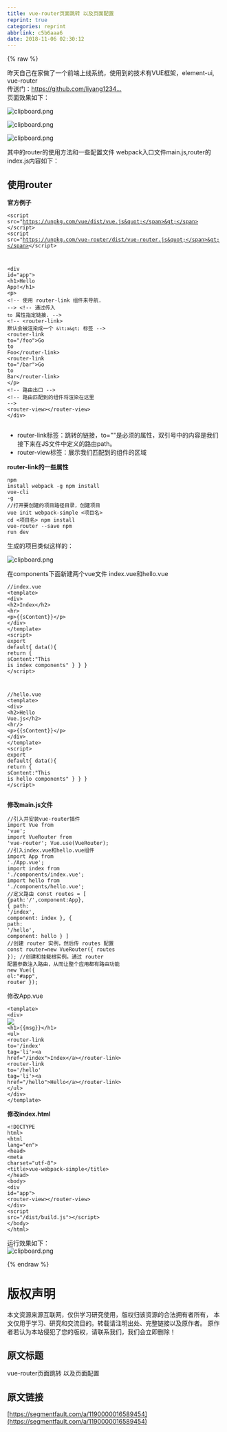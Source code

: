 ```yaml
---
title: vue-router页面跳转 以及页面配置
reprint: true
categories: reprint
abbrlink: c5b6aaa6
date: 2018-11-06 02:30:12
---
```


{% raw %}
<p>&#x6628;&#x5929;&#x81EA;&#x5DF1;&#x5728;&#x5BB6;&#x505A;&#x4E86;&#x4E00;&#x4E2A;&#x524D;&#x7AEF;&#x4E0A;&#x7EBF;&#x7CFB;&#x7EDF;&#xFF0C;&#x4F7F;&#x7528;&#x5230;&#x7684;&#x6280;&#x672F;&#x6709;VUE&#x6846;&#x67B6;&#xFF0C;element-ui, vue-router<br>&#x4F20;&#x9001;&#x95E8;&#xFF1A;<a href="https://github.com/liyang1234567890/online-project" rel="nofollow noreferrer" target="_blank">https://github.com/liyang1234...</a><br>&#x9875;&#x9762;&#x6548;&#x679C;&#x5982;&#x4E0B;&#xFF1A;</p><p><span class="img-wrap"><img data-src="/img/bVbhLN4?w=1297&amp;h=662" src="https://static.alili.tech/img/bVbhLN4?w=1297&amp;h=662" alt="clipboard.png" title="clipboard.png" style="cursor:pointer;display:inline"></span></p><p><span class="img-wrap"><img data-src="/img/bVbhLN8?w=1297&amp;h=662" src="https://static.alili.tech/img/bVbhLN8?w=1297&amp;h=662" alt="clipboard.png" title="clipboard.png" style="cursor:pointer;display:inline"></span></p><p><span class="img-wrap"><img data-src="/img/bVbhLN9?w=1364&amp;h=662" src="https://static.alili.tech/img/bVbhLN9?w=1364&amp;h=662" alt="clipboard.png" title="clipboard.png" style="cursor:pointer;display:inline"></span></p><p>&#x5176;&#x4E2D;&#x7684;router&#x7684;&#x4F7F;&#x7528;&#x65B9;&#x6CD5;&#x548C;&#x4E00;&#x4E9B;&#x914D;&#x7F6E;&#x6587;&#x4EF6; webpack&#x5165;&#x53E3;&#x6587;&#x4EF6;main.js,router&#x7684;index.js&#x5185;&#x5BB9;&#x5982;&#x4E0B;&#xFF1A;</p><h2 id="articleHeader0">&#x4F7F;&#x7528;router</h2><p><strong>&#x5B98;&#x65B9;&#x4F8B;&#x5B50;</strong></p><div class="widget-codetool" style="display:none"><div class="widget-codetool--inner"><span class="selectCode code-tool" data-toggle="tooltip" data-placement="top" title="" data-original-title="&#x5168;&#x9009;"></span> <span type="button" class="copyCode code-tool" data-toggle="tooltip" data-placement="top" data-clipboard-text="&lt;script src=&quot;https://unpkg.com/vue/dist/vue.js&quot;&gt;&lt;/script&gt;
&lt;script src=&quot;https://unpkg.com/vue-router/dist/vue-router.js&quot;&gt;&lt;/script&gt;

&lt;div id=&quot;app&quot;&gt;
    &lt;h1&gt;Hello App!&lt;/h1&gt;
    &lt;p&gt;
        &lt;!-- &#x4F7F;&#x7528; router-link &#x7EC4;&#x4EF6;&#x6765;&#x5BFC;&#x822A;. --&gt;
        &lt;!-- &#x901A;&#x8FC7;&#x4F20;&#x5165; `to` &#x5C5E;&#x6027;&#x6307;&#x5B9A;&#x94FE;&#x63A5;. --&gt;
        &lt;!-- &lt;router-link&gt; &#x9ED8;&#x8BA4;&#x4F1A;&#x88AB;&#x6E32;&#x67D3;&#x6210;&#x4E00;&#x4E2A; `&lt;a&gt;` &#x6807;&#x7B7E; --&gt;
        &lt;router-link to=&quot;/foo&quot;&gt;Go to Foo&lt;/router-link&gt;
        &lt;router-link to=&quot;/bar&quot;&gt;Go to Bar&lt;/router-link&gt;
    &lt;/p&gt;
    &lt;!-- &#x8DEF;&#x7531;&#x51FA;&#x53E3; --&gt;
    &lt;!-- &#x8DEF;&#x7531;&#x5339;&#x914D;&#x5230;&#x7684;&#x7EC4;&#x4EF6;&#x5C06;&#x6E32;&#x67D3;&#x5728;&#x8FD9;&#x91CC; --&gt;
    &lt;router-view&gt;&lt;/router-view&gt;
&lt;/div&gt;
" title="" data-original-title="&#x590D;&#x5236;"></span> <span type="button" class="saveToNote code-tool" data-toggle="tooltip" data-placement="top" title="" data-original-title="&#x653E;&#x8FDB;&#x7B14;&#x8BB0;"></span></div></div><pre class="hljs xml"><code><span class="hljs-tag">&lt;<span class="hljs-name">script</span> <span class="hljs-attr">src</span>=<span class="hljs-string">&quot;https://unpkg.com/vue/dist/vue.js&quot;</span>&gt;</span><span class="undefined"></span><span class="hljs-tag">&lt;/<span class="hljs-name">script</span>&gt;</span>
<span class="hljs-tag">&lt;<span class="hljs-name">script</span> <span class="hljs-attr">src</span>=<span class="hljs-string">&quot;https://unpkg.com/vue-router/dist/vue-router.js&quot;</span>&gt;</span><span class="undefined"></span><span class="hljs-tag">&lt;/<span class="hljs-name">script</span>&gt;</span>

<span class="hljs-tag">&lt;<span class="hljs-name">div</span> <span class="hljs-attr">id</span>=<span class="hljs-string">&quot;app&quot;</span>&gt;</span>
    <span class="hljs-tag">&lt;<span class="hljs-name">h1</span>&gt;</span>Hello App!<span class="hljs-tag">&lt;/<span class="hljs-name">h1</span>&gt;</span>
    <span class="hljs-tag">&lt;<span class="hljs-name">p</span>&gt;</span>
        <span class="hljs-comment">&lt;!-- &#x4F7F;&#x7528; router-link &#x7EC4;&#x4EF6;&#x6765;&#x5BFC;&#x822A;. --&gt;</span>
        <span class="hljs-comment">&lt;!-- &#x901A;&#x8FC7;&#x4F20;&#x5165; `to` &#x5C5E;&#x6027;&#x6307;&#x5B9A;&#x94FE;&#x63A5;. --&gt;</span>
        <span class="hljs-comment">&lt;!-- &lt;router-link&gt; &#x9ED8;&#x8BA4;&#x4F1A;&#x88AB;&#x6E32;&#x67D3;&#x6210;&#x4E00;&#x4E2A; `&lt;a&gt;` &#x6807;&#x7B7E; --&gt;</span>
        <span class="hljs-tag">&lt;<span class="hljs-name">router-link</span> <span class="hljs-attr">to</span>=<span class="hljs-string">&quot;/foo&quot;</span>&gt;</span>Go to Foo<span class="hljs-tag">&lt;/<span class="hljs-name">router-link</span>&gt;</span>
        <span class="hljs-tag">&lt;<span class="hljs-name">router-link</span> <span class="hljs-attr">to</span>=<span class="hljs-string">&quot;/bar&quot;</span>&gt;</span>Go to Bar<span class="hljs-tag">&lt;/<span class="hljs-name">router-link</span>&gt;</span>
    <span class="hljs-tag">&lt;/<span class="hljs-name">p</span>&gt;</span>
    <span class="hljs-comment">&lt;!-- &#x8DEF;&#x7531;&#x51FA;&#x53E3; --&gt;</span>
    <span class="hljs-comment">&lt;!-- &#x8DEF;&#x7531;&#x5339;&#x914D;&#x5230;&#x7684;&#x7EC4;&#x4EF6;&#x5C06;&#x6E32;&#x67D3;&#x5728;&#x8FD9;&#x91CC; --&gt;</span>
    <span class="hljs-tag">&lt;<span class="hljs-name">router-view</span>&gt;</span><span class="hljs-tag">&lt;/<span class="hljs-name">router-view</span>&gt;</span>
<span class="hljs-tag">&lt;/<span class="hljs-name">div</span>&gt;</span>
</code></pre><ul><li>router-link&#x6807;&#x7B7E;&#xFF1A;&#x8DF3;&#x8F6C;&#x7684;&#x94FE;&#x63A5;&#xFF0C;to=&quot;&quot;&#x662F;&#x5FC5;&#x987B;&#x7684;&#x5C5E;&#x6027;&#xFF0C;&#x53CC;&#x5F15;&#x53F7;&#x4E2D;&#x7684;&#x5185;&#x5BB9;&#x662F;&#x6211;&#x4EEC;&#x63A5;&#x4E0B;&#x6765;&#x5728;JS&#x6587;&#x4EF6;&#x4E2D;&#x5B9A;&#x4E49;&#x7684;&#x8DEF;&#x7531;path&#x3002;</li><li>router-view&#x6807;&#x7B7E;&#xFF1A;&#x5C55;&#x793A;&#x6211;&#x4EEC;&#x5339;&#x914D;&#x5230;&#x7684;&#x7EC4;&#x4EF6;&#x7684;&#x533A;&#x57DF;</li></ul><p><strong>router-link&#x7684;&#x4E00;&#x4E9B;&#x5C5E;&#x6027;</strong></p><div class="widget-codetool" style="display:none"><div class="widget-codetool--inner"><span class="selectCode code-tool" data-toggle="tooltip" data-placement="top" title="" data-original-title="&#x5168;&#x9009;"></span> <span type="button" class="copyCode code-tool" data-toggle="tooltip" data-placement="top" data-clipboard-text="//to&#x5C5E;&#x6027; string|object
&lt;!-- &#x5B57;&#x7B26;&#x4E32; --&gt;
&lt;router-link to=&quot;home&quot;&gt;Home&lt;/router-link&gt;
&lt;!-- &#x6E32;&#x67D3;&#x7ED3;&#x679C; --&gt;
&lt;a href=&quot;home&quot;&gt;Home&lt;/a&gt;
 
&lt;!-- &#x4F7F;&#x7528; v-bind &#x7684; JS &#x8868;&#x8FBE;&#x5F0F; --&gt;
&lt;router-link v-bind:to=&quot;&apos;home&apos;&quot;&gt;Home&lt;/router-link&gt;
&lt;!-- &#x540C;&#x4E0A; --&gt;
&lt;router-link :to=&quot;{ path: &apos;home&apos; }&quot;&gt;Home&lt;/router-link&gt;
 
&lt;!-- &#x547D;&#x540D;&#x7684;&#x8DEF;&#x7531; --&gt;
&lt;router-link :to=&quot;{ name: &apos;user&apos;, params: { userId: 123 }}&quot;&gt;User&lt;/router-link&gt;
 
&lt;!-- &#x5E26;&#x67E5;&#x8BE2;&#x53C2;&#x6570;&#xFF0C;&#x4E0B;&#x9762;&#x7684;&#x7ED3;&#x679C;&#x4E3A; /register?plan=private --&gt;
&lt;router-link :to=&quot;{ path: &apos;register&apos;, query: { plan: &apos;private&apos; }}&quot;&gt;Register&lt;/router-link&gt;
 
//replace&#x5C5E;&#x6027; true|false &#x4E0D;&#x7559;&#x4E0B; history &#x8BB0;&#x5F55;&#x3002;
&lt;router-link to=&quot;home&quot; replace&gt;Home&lt;/router-link&gt;
 
//append&#x5C5E;&#x6027; true|false &#x8FFD;&#x52A0;&#x8DEF;&#x5F84;
&lt;router-link to=&quot;home&quot; append &gt;Home&lt;/router-link&gt;
 
//tag&#x5C5E;&#x6027; string &#x8BBE;&#x7F6E;&#x6E32;&#x67D3;&#x6807;&#x7B7E;
&lt;router-link to=&quot;/foo&quot; tag=&quot;li&quot;&gt;foo&lt;/router-link&gt;
&lt;!-- &#x6E32;&#x67D3;&#x7ED3;&#x679C; --&gt;
&lt;li&gt;foo&lt;/li&gt;
 
//active-class &#x5C5E;&#x6027; string &#x6FC0;&#x6D3B;&#x65F6;&#x4F7F;&#x7528;&#x7684; CSS &#x7C7B;&#x540D;

    // 0. &#x5982;&#x679C;&#x4F7F;&#x7528;&#x6A21;&#x5757;&#x5316;&#x673A;&#x5236;&#x7F16;&#x7A0B;&#xFF0C;&#x5BFC;&#x5165;Vue&#x548C;VueRouter&#xFF0C;&#x8981;&#x8C03;&#x7528; Vue.use(VueRouter)
     
    // 1. &#x5B9A;&#x4E49;&#xFF08;&#x8DEF;&#x7531;&#xFF09;&#x7EC4;&#x4EF6;&#x3002;
    // &#x4E5F;&#x53EF;&#x4EE5;&#x4ECE;&#x5176;&#x4ED6;&#x6587;&#x4EF6; import &#x8FDB;&#x6765;
    const Foo = { template: &apos;&lt;div&gt;foo&lt;/div&gt;&apos; }
    const Bar = { template: &apos;&lt;div&gt;bar&lt;/div&gt;&apos; }
     
    // 2. &#x5B9A;&#x4E49;&#x8DEF;&#x7531;
    // &#x6BCF;&#x4E2A;&#x8DEF;&#x7531;&#x5E94;&#x8BE5;&#x6620;&#x5C04;&#x4E00;&#x4E2A;&#x7EC4;&#x4EF6;&#x3002; &#x5176;&#x4E2D;&quot;component&quot; &#x53EF;&#x4EE5;&#x662F;
    // &#x901A;&#x8FC7; Vue.extend() &#x521B;&#x5EFA;&#x7684;&#x7EC4;&#x4EF6;&#x6784;&#x9020;&#x5668;&#xFF0C;
    // &#x6216;&#x8005;&#xFF0C;&#x53EA;&#x662F;&#x4E00;&#x4E2A;&#x7EC4;&#x4EF6;&#x914D;&#x7F6E;&#x5BF9;&#x8C61;&#x3002;
    const routes = [
        { path: &apos;/foo&apos;, component: Foo },
        { path: &apos;/bar&apos;, component: Bar }
    ]
     
    // 3. &#x521B;&#x5EFA; router &#x5B9E;&#x4F8B;&#xFF0C;&#x7136;&#x540E;&#x4F20; `routes` &#x914D;&#x7F6E;
    // &#x4F60;&#x8FD8;&#x53EF;&#x4EE5;&#x4F20;&#x522B;&#x7684;&#x914D;&#x7F6E;&#x53C2;&#x6570;, &#x4E0D;&#x8FC7;&#x5148;&#x8FD9;&#x4E48;&#x7B80;&#x5355;&#x7740;&#x5427;&#x3002;
    const router = new VueRouter({
        routes // &#xFF08;&#x7F29;&#x5199;&#xFF09;&#x76F8;&#x5F53;&#x4E8E; routes: routes
    })
     
    // 4. &#x521B;&#x5EFA;&#x548C;&#x6302;&#x8F7D;&#x6839;&#x5B9E;&#x4F8B;&#x3002;
    // &#x8BB0;&#x5F97;&#x8981;&#x901A;&#x8FC7; router &#x914D;&#x7F6E;&#x53C2;&#x6570;&#x6CE8;&#x5165;&#x8DEF;&#x7531;&#xFF0C;
    // &#x4ECE;&#x800C;&#x8BA9;&#x6574;&#x4E2A;&#x5E94;&#x7528;&#x90FD;&#x6709;&#x8DEF;&#x7531;&#x529F;&#x80FD;
    const app = new Vue({
        router
    }).$mount(&apos;#app&apos;)
     
    // &#x73B0;&#x5728;&#xFF0C;&#x5E94;&#x7528;&#x5DF2;&#x7ECF;&#x542F;&#x52A8;&#x4E86;&#xFF01;" title="" data-original-title="&#x590D;&#x5236;"></span> <span type="button" class="saveToNote code-tool" data-toggle="tooltip" data-placement="top" title="" data-original-title="&#x653E;&#x8FDB;&#x7B14;&#x8BB0;"></span></div></div><pre class="hljs dust"><code><span class="xml">//to&#x5C5E;&#x6027; string|object
<span class="hljs-comment">&lt;!-- &#x5B57;&#x7B26;&#x4E32; --&gt;</span>
<span class="hljs-tag">&lt;<span class="hljs-name">router-link</span> <span class="hljs-attr">to</span>=<span class="hljs-string">&quot;home&quot;</span>&gt;</span>Home<span class="hljs-tag">&lt;/<span class="hljs-name">router-link</span>&gt;</span>
<span class="hljs-comment">&lt;!-- &#x6E32;&#x67D3;&#x7ED3;&#x679C; --&gt;</span>
<span class="hljs-tag">&lt;<span class="hljs-name">a</span> <span class="hljs-attr">href</span>=<span class="hljs-string">&quot;home&quot;</span>&gt;</span>Home<span class="hljs-tag">&lt;/<span class="hljs-name">a</span>&gt;</span>
 
<span class="hljs-comment">&lt;!-- &#x4F7F;&#x7528; v-bind &#x7684; JS &#x8868;&#x8FBE;&#x5F0F; --&gt;</span>
<span class="hljs-tag">&lt;<span class="hljs-name">router-link</span> <span class="hljs-attr">v-bind:to</span>=<span class="hljs-string">&quot;&apos;home&apos;&quot;</span>&gt;</span>Home<span class="hljs-tag">&lt;/<span class="hljs-name">router-link</span>&gt;</span>
<span class="hljs-comment">&lt;!-- &#x540C;&#x4E0A; --&gt;</span>
<span class="hljs-tag">&lt;<span class="hljs-name">router-link</span> <span class="hljs-attr">:to</span>=<span class="hljs-string">&quot;</span></span></span><span class="hljs-template-variable">{ path: &apos;home&apos; }</span><span class="xml"><span class="hljs-tag"><span class="hljs-string">&quot;</span>&gt;</span>Home<span class="hljs-tag">&lt;/<span class="hljs-name">router-link</span>&gt;</span>
 
<span class="hljs-comment">&lt;!-- &#x547D;&#x540D;&#x7684;&#x8DEF;&#x7531; --&gt;</span>
<span class="hljs-tag">&lt;<span class="hljs-name">router-link</span> <span class="hljs-attr">:to</span>=<span class="hljs-string">&quot;</span></span></span><span class="hljs-template-variable">{ name: &apos;user&apos;, params: { userId: 123 }</span><span class="xml"><span class="hljs-tag"><span class="hljs-string">}&quot;</span>&gt;</span>User<span class="hljs-tag">&lt;/<span class="hljs-name">router-link</span>&gt;</span>
 
<span class="hljs-comment">&lt;!-- &#x5E26;&#x67E5;&#x8BE2;&#x53C2;&#x6570;&#xFF0C;&#x4E0B;&#x9762;&#x7684;&#x7ED3;&#x679C;&#x4E3A; /register?plan=private --&gt;</span>
<span class="hljs-tag">&lt;<span class="hljs-name">router-link</span> <span class="hljs-attr">:to</span>=<span class="hljs-string">&quot;</span></span></span><span class="hljs-template-variable">{ path: &apos;register&apos;, query: { plan: &apos;private&apos; }</span><span class="xml"><span class="hljs-tag"><span class="hljs-string">}&quot;</span>&gt;</span>Register<span class="hljs-tag">&lt;/<span class="hljs-name">router-link</span>&gt;</span>
 
//replace&#x5C5E;&#x6027; true|false &#x4E0D;&#x7559;&#x4E0B; history &#x8BB0;&#x5F55;&#x3002;
<span class="hljs-tag">&lt;<span class="hljs-name">router-link</span> <span class="hljs-attr">to</span>=<span class="hljs-string">&quot;home&quot;</span> <span class="hljs-attr">replace</span>&gt;</span>Home<span class="hljs-tag">&lt;/<span class="hljs-name">router-link</span>&gt;</span>
 
//append&#x5C5E;&#x6027; true|false &#x8FFD;&#x52A0;&#x8DEF;&#x5F84;
<span class="hljs-tag">&lt;<span class="hljs-name">router-link</span> <span class="hljs-attr">to</span>=<span class="hljs-string">&quot;home&quot;</span> <span class="hljs-attr">append</span> &gt;</span>Home<span class="hljs-tag">&lt;/<span class="hljs-name">router-link</span>&gt;</span>
 
//tag&#x5C5E;&#x6027; string &#x8BBE;&#x7F6E;&#x6E32;&#x67D3;&#x6807;&#x7B7E;
<span class="hljs-tag">&lt;<span class="hljs-name">router-link</span> <span class="hljs-attr">to</span>=<span class="hljs-string">&quot;/foo&quot;</span> <span class="hljs-attr">tag</span>=<span class="hljs-string">&quot;li&quot;</span>&gt;</span>foo<span class="hljs-tag">&lt;/<span class="hljs-name">router-link</span>&gt;</span>
<span class="hljs-comment">&lt;!-- &#x6E32;&#x67D3;&#x7ED3;&#x679C; --&gt;</span>
<span class="hljs-tag">&lt;<span class="hljs-name">li</span>&gt;</span>foo<span class="hljs-tag">&lt;/<span class="hljs-name">li</span>&gt;</span>
 
//active-class &#x5C5E;&#x6027; string &#x6FC0;&#x6D3B;&#x65F6;&#x4F7F;&#x7528;&#x7684; CSS &#x7C7B;&#x540D;

    // 0. &#x5982;&#x679C;&#x4F7F;&#x7528;&#x6A21;&#x5757;&#x5316;&#x673A;&#x5236;&#x7F16;&#x7A0B;&#xFF0C;&#x5BFC;&#x5165;Vue&#x548C;VueRouter&#xFF0C;&#x8981;&#x8C03;&#x7528; Vue.use(VueRouter)
     
    // 1. &#x5B9A;&#x4E49;&#xFF08;&#x8DEF;&#x7531;&#xFF09;&#x7EC4;&#x4EF6;&#x3002;
    // &#x4E5F;&#x53EF;&#x4EE5;&#x4ECE;&#x5176;&#x4ED6;&#x6587;&#x4EF6; import &#x8FDB;&#x6765;
    const Foo = </span><span class="hljs-template-variable">{ template: &apos;&lt;div&gt;foo&lt;/div&gt;&apos; }</span><span class="xml">
    const Bar = </span><span class="hljs-template-variable">{ template: &apos;&lt;div&gt;bar&lt;/div&gt;&apos; }</span><span class="xml">
     
    // 2. &#x5B9A;&#x4E49;&#x8DEF;&#x7531;
    // &#x6BCF;&#x4E2A;&#x8DEF;&#x7531;&#x5E94;&#x8BE5;&#x6620;&#x5C04;&#x4E00;&#x4E2A;&#x7EC4;&#x4EF6;&#x3002; &#x5176;&#x4E2D;&quot;component&quot; &#x53EF;&#x4EE5;&#x662F;
    // &#x901A;&#x8FC7; Vue.extend() &#x521B;&#x5EFA;&#x7684;&#x7EC4;&#x4EF6;&#x6784;&#x9020;&#x5668;&#xFF0C;
    // &#x6216;&#x8005;&#xFF0C;&#x53EA;&#x662F;&#x4E00;&#x4E2A;&#x7EC4;&#x4EF6;&#x914D;&#x7F6E;&#x5BF9;&#x8C61;&#x3002;
    const routes = [
        </span><span class="hljs-template-variable">{ path: &apos;/foo&apos;, component: Foo }</span><span class="xml">,
        </span><span class="hljs-template-variable">{ path: &apos;/bar&apos;, component: Bar }</span><span class="xml">
    ]
     
    // 3. &#x521B;&#x5EFA; router &#x5B9E;&#x4F8B;&#xFF0C;&#x7136;&#x540E;&#x4F20; `routes` &#x914D;&#x7F6E;
    // &#x4F60;&#x8FD8;&#x53EF;&#x4EE5;&#x4F20;&#x522B;&#x7684;&#x914D;&#x7F6E;&#x53C2;&#x6570;, &#x4E0D;&#x8FC7;&#x5148;&#x8FD9;&#x4E48;&#x7B80;&#x5355;&#x7740;&#x5427;&#x3002;
    const router = new VueRouter(</span><span class="hljs-template-variable">{
        routes // &#xFF08;&#x7F29;&#x5199;&#xFF09;&#x76F8;&#x5F53;&#x4E8E; routes: routes
    }</span><span class="xml">)
     
    // 4. &#x521B;&#x5EFA;&#x548C;&#x6302;&#x8F7D;&#x6839;&#x5B9E;&#x4F8B;&#x3002;
    // &#x8BB0;&#x5F97;&#x8981;&#x901A;&#x8FC7; router &#x914D;&#x7F6E;&#x53C2;&#x6570;&#x6CE8;&#x5165;&#x8DEF;&#x7531;&#xFF0C;
    // &#x4ECE;&#x800C;&#x8BA9;&#x6574;&#x4E2A;&#x5E94;&#x7528;&#x90FD;&#x6709;&#x8DEF;&#x7531;&#x529F;&#x80FD;
    const app = new Vue(</span><span class="hljs-template-variable">{
        router
    }</span><span class="xml">).$mount(&apos;#app&apos;)
     
    // &#x73B0;&#x5728;&#xFF0C;&#x5E94;&#x7528;&#x5DF2;&#x7ECF;&#x542F;&#x52A8;&#x4E86;&#xFF01;</span></code></pre><p>JavaScript&#x6587;&#x4EF6;&#x4E3B;&#x8981;&#x505A;&#x7684;&#x4E8B;&#x60C5;&#x662F;&#xFF1A;<br>&#x5B9A;&#x4E49;&#x8DEF;&#x7531;&#x5217;&#x8868;&#xFF0C;&#x5373;routes&#x3002;&#x521B;&#x5EFA;router&#x5B9E;&#x4F8B;&#x53CA;router&#x914D;&#x7F6E;&#xFF0C;&#x5373;router&#x3002;&#x521B;&#x5EFA;&#x548C;&#x6302;&#x8F7D;&#x6839;&#x5B9E;&#x4F8B;&#x3002;<br>&#x4EE5;&#x4E0A;&#x53EA;&#x662F;&#x6559;&#x6211;&#x4EEC;&#x7528;&#x6700;&#x7B80;&#x5355;&#x7684;&#x65B9;&#x6CD5;&#x4F7F;&#x7528;vue-router&#x3002;&#x4F46;&#x5B9E;&#x9645;&#x5F00;&#x53D1;&#x8FC7;&#x7A0B;&#x4E2D;&#xFF0C;&#x9996;&#x5148;&#x6211;&#x4EEC;&#x7684;vue&#x7EC4;&#x4EF6;&#x663E;&#x7136;&#x4E0D;&#x4F1A;&#x53EA;&#x6709;&#x4E00;&#x4E2A;template&#x6A21;&#x677F;&#x8FD9;&#x4E48;&#x7B80;&#x5355;&#xFF0C;&#x4F1A;&#x7528;&#x5230;vue&#x7684;&#x5355;&#x6587;&#x4EF6;&#x7EC4;&#x4EF6;&#xFF1B;<br>&#x5176;&#x6B21;&#x6211;&#x4EEC;&#x901A;&#x5E38;&#x4F1A;&#x5E0C;&#x671B;&lt;router-view&gt;&#x7684;&#x8303;&#x56F4;&#x662F;&#x6574;&#x4E2A;&#x9875;&#x9762;&#xFF0C;&#x800C;&#x4E0D;&#x662F;&#x50CF;&#x73B0;&#x5728;&#x8FD9;&#x6837;&#x4E00;&#x76F4;&#x6709;&#x51E0;&#x4E2A;&#x788D;&#x773C;&#x7684;&#x5BFC;&#x822A;&#x5B58;&#x5728;&#x4E8E;&#x9875;&#x9762;&#x4E0A;&#xFF0C;&#x8FD9;&#x5C31;&#x9700;&#x8981;&#x5148;&#x5B9A;&#x4E49;&#x597D;&#x9ED8;&#x8BA4;&#x72B6;&#x6001;&#x4E0B;&lt;router-view&gt;&#x663E;&#x793A;&#x7684;&#x5185;&#x5BB9;&#x3002;</p><p>&#x65E2;&#x7136;&#x662F;&#x5355;&#x9875;&#x5E94;&#x7528;&#xFF08;SPA&#xFF09;&#xFF0C;&#x90A3;&#x4E48;&#x6574;&#x4E2A;&#x9879;&#x76EE;&#x6709;&#x4EE5;&#x4E0B;&#x4E09;&#x4E2A;&#x6587;&#x4EF6;&#x662F;&#x5FC5;&#x8981;&#x7684;:<br>&#x4E00;&#x4E2A;html&#x6587;&#x4EF6;&#xFF1A;index.html<br>&#x4E00;&#x4E2A;webpack&#x6253;&#x5305;&#x65F6;&#x7684;&#x5165;&#x53E3;js&#x6587;&#x4EF6;&#xFF1A;main.js<br>&#x4E00;&#x4E2A;&#x6839;vue&#x7EC4;&#x4EF6;&#xFF0C;&#x4F5C;&#x4E3A;&#x5176;&#x4ED6;&#x7EC4;&#x4EF6;&#x7684;&#x6302;&#x8F7D;&#x70B9;&#xFF1A;app.vue</p><p>&#x7528;vue-cli&#x751F;&#x6210;webpack&#x6253;&#x5305;&#x7684;vue&#x9879;&#x76EE;</p><div class="widget-codetool" style="display:none"><div class="widget-codetool--inner"><span class="selectCode code-tool" data-toggle="tooltip" data-placement="top" title="" data-original-title="&#x5168;&#x9009;"></span> <span type="button" class="copyCode code-tool" data-toggle="tooltip" data-placement="top" data-clipboard-text="npm install webpack -g
npm install vue-cli -g
//&#x6253;&#x5F00;&#x8981;&#x521B;&#x5EFA;&#x7684;&#x9879;&#x76EE;&#x8DEF;&#x5F84;&#x76EE;&#x5F55;&#xFF0C;&#x521B;&#x5EFA;&#x9879;&#x76EE;
vue init webpack-simple &lt;&#x9879;&#x76EE;&#x540D;&gt;
cd &lt;&#x9879;&#x76EE;&#x540D;&gt;
npm install vue-router --save
npm run dev
" title="" data-original-title="&#x590D;&#x5236;"></span> <span type="button" class="saveToNote code-tool" data-toggle="tooltip" data-placement="top" title="" data-original-title="&#x653E;&#x8FDB;&#x7B14;&#x8BB0;"></span></div></div><pre class="hljs stata"><code>npm install webpack -<span class="hljs-keyword">g</span>
npm install vue-<span class="hljs-keyword">cli</span> -<span class="hljs-keyword">g</span>
<span class="hljs-comment">//&#x6253;&#x5F00;&#x8981;&#x521B;&#x5EFA;&#x7684;&#x9879;&#x76EE;&#x8DEF;&#x5F84;&#x76EE;&#x5F55;&#xFF0C;&#x521B;&#x5EFA;&#x9879;&#x76EE;</span>
vue init webpack-simple &lt;&#x9879;&#x76EE;&#x540D;&gt;
<span class="hljs-keyword">cd</span> &lt;&#x9879;&#x76EE;&#x540D;&gt;
npm install vue-router --<span class="hljs-keyword">save</span>
npm <span class="hljs-keyword">run</span> dev
</code></pre><p>&#x751F;&#x6210;&#x7684;&#x9879;&#x76EE;&#x7C7B;&#x4F3C;&#x8FD9;&#x6837;&#x7684;&#xFF1A;</p><p><span class="img-wrap"><img data-src="/img/bVbhLOz?w=253&amp;h=586" src="https://static.alili.tech/img/bVbhLOz?w=253&amp;h=586" alt="clipboard.png" title="clipboard.png" style="cursor:pointer;display:inline"></span></p><p>&#x5728;components&#x4E0B;&#x9762;&#x65B0;&#x5EFA;&#x4E24;&#x4E2A;vue&#x6587;&#x4EF6; index.vue&#x548C;hello.vue</p><div class="widget-codetool" style="display:none"><div class="widget-codetool--inner"><span class="selectCode code-tool" data-toggle="tooltip" data-placement="top" title="" data-original-title="&#x5168;&#x9009;"></span> <span type="button" class="copyCode code-tool" data-toggle="tooltip" data-placement="top" data-clipboard-text="//index.vue
&lt;template&gt;
 &lt;div&gt;
     &lt;h2&gt;Index&lt;/h2&gt;
     &lt;hr&gt;
     &lt;p&gt;{{sContent}}&lt;/p&gt;
 &lt;/div&gt;
&lt;/template&gt;
&lt;script&gt;
 export default{
     data(){
         return {
             sContent:&quot;This is index components&quot;
         }
     }
 }
&lt;/script&gt;

//hello.vue
&lt;template&gt;
 &lt;div&gt;
     &lt;h2&gt;Hello Vue.js&lt;/h2&gt;
     &lt;hr/&gt;
     &lt;p&gt;{{sContent}}&lt;/p&gt;
 &lt;/div&gt;
&lt;/template&gt;
&lt;script&gt;
 export default{
     data(){
         return {
             sContent:&quot;This is hello components&quot;
         }
     }
 }
&lt;/script&gt;
" title="" data-original-title="&#x590D;&#x5236;"></span> <span type="button" class="saveToNote code-tool" data-toggle="tooltip" data-placement="top" title="" data-original-title="&#x653E;&#x8FDB;&#x7B14;&#x8BB0;"></span></div></div><pre class="hljs django"><code><span class="xml">//index.vue
<span class="hljs-tag">&lt;<span class="hljs-name">template</span>&gt;</span>
 <span class="hljs-tag">&lt;<span class="hljs-name">div</span>&gt;</span>
     <span class="hljs-tag">&lt;<span class="hljs-name">h2</span>&gt;</span>Index<span class="hljs-tag">&lt;/<span class="hljs-name">h2</span>&gt;</span>
     <span class="hljs-tag">&lt;<span class="hljs-name">hr</span>&gt;</span>
     <span class="hljs-tag">&lt;<span class="hljs-name">p</span>&gt;</span></span><span class="hljs-template-variable">{{sContent}}</span><span class="xml"><span class="hljs-tag">&lt;/<span class="hljs-name">p</span>&gt;</span>
 <span class="hljs-tag">&lt;/<span class="hljs-name">div</span>&gt;</span>
<span class="hljs-tag">&lt;/<span class="hljs-name">template</span>&gt;</span>
<span class="hljs-tag">&lt;<span class="hljs-name">script</span>&gt;</span><span class="javascript">
 <span class="hljs-keyword">export</span> <span class="hljs-keyword">default</span>{
     data(){
         <span class="hljs-keyword">return</span> {
             <span class="hljs-attr">sContent</span>:<span class="hljs-string">&quot;This is index components&quot;</span>
         }
     }
 }
</span><span class="hljs-tag">&lt;/<span class="hljs-name">script</span>&gt;</span>

//hello.vue
<span class="hljs-tag">&lt;<span class="hljs-name">template</span>&gt;</span>
 <span class="hljs-tag">&lt;<span class="hljs-name">div</span>&gt;</span>
     <span class="hljs-tag">&lt;<span class="hljs-name">h2</span>&gt;</span>Hello Vue.js<span class="hljs-tag">&lt;/<span class="hljs-name">h2</span>&gt;</span>
     <span class="hljs-tag">&lt;<span class="hljs-name">hr</span>/&gt;</span>
     <span class="hljs-tag">&lt;<span class="hljs-name">p</span>&gt;</span></span><span class="hljs-template-variable">{{sContent}}</span><span class="xml"><span class="hljs-tag">&lt;/<span class="hljs-name">p</span>&gt;</span>
 <span class="hljs-tag">&lt;/<span class="hljs-name">div</span>&gt;</span>
<span class="hljs-tag">&lt;/<span class="hljs-name">template</span>&gt;</span>
<span class="hljs-tag">&lt;<span class="hljs-name">script</span>&gt;</span><span class="javascript">
 <span class="hljs-keyword">export</span> <span class="hljs-keyword">default</span>{
     data(){
         <span class="hljs-keyword">return</span> {
             <span class="hljs-attr">sContent</span>:<span class="hljs-string">&quot;This is hello components&quot;</span>
         }
     }
 }
</span><span class="hljs-tag">&lt;/<span class="hljs-name">script</span>&gt;</span>
</span></code></pre><p><strong>&#x4FEE;&#x6539;main.js&#x6587;&#x4EF6;</strong></p><div class="widget-codetool" style="display:none"><div class="widget-codetool--inner"><span class="selectCode code-tool" data-toggle="tooltip" data-placement="top" title="" data-original-title="&#x5168;&#x9009;"></span> <span type="button" class="copyCode code-tool" data-toggle="tooltip" data-placement="top" data-clipboard-text="//&#x5F15;&#x5165;&#x5E76;&#x5B89;&#x88C5;vue-router&#x63D2;&#x4EF6;
import Vue from &apos;vue&apos;;
import VueRouter from &apos;vue-router&apos;;
Vue.use(VueRouter);
//&#x5F15;&#x5165;index.vue&#x548C;hello.vue&#x7EC4;&#x4EF6;
import App from &apos;./App.vue&apos;;
import index from &apos;./components/index.vue&apos;;
import hello from &apos;./components/hello.vue&apos;;
//&#x5B9A;&#x4E49;&#x8DEF;&#x7531;
const routes = [
 {path:&apos;/&apos;,component:App},
 { path: &apos;/index&apos;, component: index },
 { path: &apos;/hello&apos;, component: hello }
]
//&#x521B;&#x5EFA; router &#x5B9E;&#x4F8B;&#xFF0C;&#x7136;&#x540E;&#x4F20; routes &#x914D;&#x7F6E;
const router=new VueRouter({
routes
});
//&#x521B;&#x5EFA;&#x548C;&#x6302;&#x8F7D;&#x6839;&#x5B9E;&#x4F8B;&#x3002;&#x901A;&#x8FC7; router &#x914D;&#x7F6E;&#x53C2;&#x6570;&#x6CE8;&#x5165;&#x8DEF;&#x7531;&#xFF0C;&#x4ECE;&#x800C;&#x8BA9;&#x6574;&#x4E2A;&#x5E94;&#x7528;&#x90FD;&#x6709;&#x8DEF;&#x7531;&#x529F;&#x80FD;
new Vue({
el:&quot;#app&quot;,
router
});
" title="" data-original-title="&#x590D;&#x5236;"></span> <span type="button" class="saveToNote code-tool" data-toggle="tooltip" data-placement="top" title="" data-original-title="&#x653E;&#x8FDB;&#x7B14;&#x8BB0;"></span></div></div><pre class="hljs groovy"><code><span class="hljs-comment">//&#x5F15;&#x5165;&#x5E76;&#x5B89;&#x88C5;vue-router&#x63D2;&#x4EF6;</span>
<span class="hljs-keyword">import</span> Vue from <span class="hljs-string">&apos;vue&apos;</span>;
<span class="hljs-keyword">import</span> VueRouter from <span class="hljs-string">&apos;vue-router&apos;</span>;
Vue.use(VueRouter);
<span class="hljs-comment">//&#x5F15;&#x5165;index.vue&#x548C;hello.vue&#x7EC4;&#x4EF6;</span>
<span class="hljs-keyword">import</span> App from <span class="hljs-string">&apos;./App.vue&apos;</span>;
<span class="hljs-keyword">import</span> index from <span class="hljs-string">&apos;./components/index.vue&apos;</span>;
<span class="hljs-keyword">import</span> hello from <span class="hljs-string">&apos;./components/hello.vue&apos;</span>;
<span class="hljs-comment">//&#x5B9A;&#x4E49;&#x8DEF;&#x7531;</span>
const routes = [
 {<span class="hljs-string">path:</span><span class="hljs-string">&apos;/&apos;</span>,<span class="hljs-string">component:</span>App},
 { <span class="hljs-string">path:</span> <span class="hljs-string">&apos;/index&apos;</span>, <span class="hljs-string">component:</span> index },
 { <span class="hljs-string">path:</span> <span class="hljs-string">&apos;/hello&apos;</span>, <span class="hljs-string">component:</span> hello }
]
<span class="hljs-comment">//&#x521B;&#x5EFA; router &#x5B9E;&#x4F8B;&#xFF0C;&#x7136;&#x540E;&#x4F20; routes &#x914D;&#x7F6E;</span>
const router=<span class="hljs-keyword">new</span> VueRouter({
routes
});
<span class="hljs-comment">//&#x521B;&#x5EFA;&#x548C;&#x6302;&#x8F7D;&#x6839;&#x5B9E;&#x4F8B;&#x3002;&#x901A;&#x8FC7; router &#x914D;&#x7F6E;&#x53C2;&#x6570;&#x6CE8;&#x5165;&#x8DEF;&#x7531;&#xFF0C;&#x4ECE;&#x800C;&#x8BA9;&#x6574;&#x4E2A;&#x5E94;&#x7528;&#x90FD;&#x6709;&#x8DEF;&#x7531;&#x529F;&#x80FD;</span>
<span class="hljs-keyword">new</span> Vue({
<span class="hljs-string">el:</span><span class="hljs-string">&quot;#app&quot;</span>,
router
});
</code></pre><p>&#x4FEE;&#x6539;App.vue</p><div class="widget-codetool" style="display:none"><div class="widget-codetool--inner"><span class="selectCode code-tool" data-toggle="tooltip" data-placement="top" title="" data-original-title="&#x5168;&#x9009;"></span> <span type="button" class="copyCode code-tool" data-toggle="tooltip" data-placement="top" data-clipboard-text="&lt;template&gt;
&lt;div&gt;
 ![](./assets/logo.png)
 &lt;h1&gt;{{msg}}&lt;/h1&gt;
 &lt;ul&gt;
   &lt;router-link to=&apos;/index&apos; tag=&apos;li&apos;&gt;&lt;a href=&quot;/index&quot;&gt;Index&lt;/a&gt;&lt;/router-link&gt;
   &lt;router-link to=&apos;/hello&apos; tag=&apos;li&apos;&gt;&lt;a href=&quot;/hello&quot;&gt;Hello&lt;/a&gt;&lt;/router-link&gt;
 &lt;/ul&gt;
&lt;/div&gt;
&lt;/template&gt;
" title="" data-original-title="&#x590D;&#x5236;"></span> <span type="button" class="saveToNote code-tool" data-toggle="tooltip" data-placement="top" title="" data-original-title="&#x653E;&#x8FDB;&#x7B14;&#x8BB0;"></span></div></div><pre class="hljs django"><code><span class="xml"><span class="hljs-tag">&lt;<span class="hljs-name">template</span>&gt;</span>
<span class="hljs-tag">&lt;<span class="hljs-name">div</span>&gt;</span>
 ![](./assets/logo.png)
 <span class="hljs-tag">&lt;<span class="hljs-name">h1</span>&gt;</span></span><span class="hljs-template-variable">{{msg}}</span><span class="xml"><span class="hljs-tag">&lt;/<span class="hljs-name">h1</span>&gt;</span>
 <span class="hljs-tag">&lt;<span class="hljs-name">ul</span>&gt;</span>
   <span class="hljs-tag">&lt;<span class="hljs-name">router-link</span> <span class="hljs-attr">to</span>=<span class="hljs-string">&apos;/index&apos;</span> <span class="hljs-attr">tag</span>=<span class="hljs-string">&apos;li&apos;</span>&gt;</span><span class="hljs-tag">&lt;<span class="hljs-name">a</span> <span class="hljs-attr">href</span>=<span class="hljs-string">&quot;/index&quot;</span>&gt;</span>Index<span class="hljs-tag">&lt;/<span class="hljs-name">a</span>&gt;</span><span class="hljs-tag">&lt;/<span class="hljs-name">router-link</span>&gt;</span>
   <span class="hljs-tag">&lt;<span class="hljs-name">router-link</span> <span class="hljs-attr">to</span>=<span class="hljs-string">&apos;/hello&apos;</span> <span class="hljs-attr">tag</span>=<span class="hljs-string">&apos;li&apos;</span>&gt;</span><span class="hljs-tag">&lt;<span class="hljs-name">a</span> <span class="hljs-attr">href</span>=<span class="hljs-string">&quot;/hello&quot;</span>&gt;</span>Hello<span class="hljs-tag">&lt;/<span class="hljs-name">a</span>&gt;</span><span class="hljs-tag">&lt;/<span class="hljs-name">router-link</span>&gt;</span>
 <span class="hljs-tag">&lt;/<span class="hljs-name">ul</span>&gt;</span>
<span class="hljs-tag">&lt;/<span class="hljs-name">div</span>&gt;</span>
<span class="hljs-tag">&lt;/<span class="hljs-name">template</span>&gt;</span>
</span></code></pre><p><strong>&#x4FEE;&#x6539;index.html</strong></p><div class="widget-codetool" style="display:none"><div class="widget-codetool--inner"><span class="selectCode code-tool" data-toggle="tooltip" data-placement="top" title="" data-original-title="&#x5168;&#x9009;"></span> <span type="button" class="copyCode code-tool" data-toggle="tooltip" data-placement="top" data-clipboard-text="&lt;!DOCTYPE html&gt;
&lt;html lang=&quot;en&quot;&gt;
&lt;head&gt;
 &lt;meta charset=&quot;utf-8&quot;&gt;
 &lt;title&gt;vue-webpack-simple&lt;/title&gt;
&lt;/head&gt;
&lt;body&gt;
 &lt;div id=&quot;app&quot;&gt;
     &lt;router-view&gt;&lt;/router-view&gt;
 &lt;/div&gt;
 &lt;script src=&quot;/dist/build.js&quot;&gt;&lt;/script&gt;
&lt;/body&gt;
&lt;/html&gt;
" title="" data-original-title="&#x590D;&#x5236;"></span> <span type="button" class="saveToNote code-tool" data-toggle="tooltip" data-placement="top" title="" data-original-title="&#x653E;&#x8FDB;&#x7B14;&#x8BB0;"></span></div></div><pre class="hljs xml"><code><span class="hljs-meta">&lt;!DOCTYPE html&gt;</span>
<span class="hljs-tag">&lt;<span class="hljs-name">html</span> <span class="hljs-attr">lang</span>=<span class="hljs-string">&quot;en&quot;</span>&gt;</span>
<span class="hljs-tag">&lt;<span class="hljs-name">head</span>&gt;</span>
 <span class="hljs-tag">&lt;<span class="hljs-name">meta</span> <span class="hljs-attr">charset</span>=<span class="hljs-string">&quot;utf-8&quot;</span>&gt;</span>
 <span class="hljs-tag">&lt;<span class="hljs-name">title</span>&gt;</span>vue-webpack-simple<span class="hljs-tag">&lt;/<span class="hljs-name">title</span>&gt;</span>
<span class="hljs-tag">&lt;/<span class="hljs-name">head</span>&gt;</span>
<span class="hljs-tag">&lt;<span class="hljs-name">body</span>&gt;</span>
 <span class="hljs-tag">&lt;<span class="hljs-name">div</span> <span class="hljs-attr">id</span>=<span class="hljs-string">&quot;app&quot;</span>&gt;</span>
     <span class="hljs-tag">&lt;<span class="hljs-name">router-view</span>&gt;</span><span class="hljs-tag">&lt;/<span class="hljs-name">router-view</span>&gt;</span>
 <span class="hljs-tag">&lt;/<span class="hljs-name">div</span>&gt;</span>
 <span class="hljs-tag">&lt;<span class="hljs-name">script</span> <span class="hljs-attr">src</span>=<span class="hljs-string">&quot;/dist/build.js&quot;</span>&gt;</span><span class="undefined"></span><span class="hljs-tag">&lt;/<span class="hljs-name">script</span>&gt;</span>
<span class="hljs-tag">&lt;/<span class="hljs-name">body</span>&gt;</span>
<span class="hljs-tag">&lt;/<span class="hljs-name">html</span>&gt;</span>
</code></pre><p>&#x8FD0;&#x884C;&#x6548;&#x679C;&#x5982;&#x4E0B;&#xFF1A;<br><span class="img-wrap"><img data-src="/img/bVbhLPY?w=817&amp;h=498" src="https://static.alili.tech/img/bVbhLPY?w=817&amp;h=498" alt="clipboard.png" title="clipboard.png" style="cursor:pointer;display:inline"></span></p>
{% endraw %}

# 版权声明
本文资源来源互联网，仅供学习研究使用，版权归该资源的合法拥有者所有，
本文仅用于学习、研究和交流目的。转载请注明出处、完整链接以及原作者。
原作者若认为本站侵犯了您的版权，请联系我们，我们会立即删除！

## 原文标题
vue-router页面跳转 以及页面配置

## 原文链接
[https://segmentfault.com/a/1190000016589454](https://segmentfault.com/a/1190000016589454)

